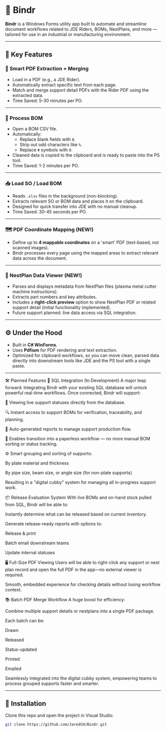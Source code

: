 # 📎 Bindr

**Bindr** is a Windows Forms utility app built to automate and streamline document workflows related to JDE Riders, BOMs, NestPlans, and more — tailored for use in an industrial or manufacturing environment.

---

## 🚀 Key Features

### 🧠 Smart PDF Extraction + Merging
- Load in a PDF (e.g., a JDE Rider).
- Automatically extract specific text from each page.
- Match and merge support detail PDFs with the Rider PDF using the extracted data.
- Time Saved: 5-30 minutes per PO.
---

### 📄 Process BOM
- Open a BOM CSV file.
- Automatically:
  - Replace blank fields with `0`.
  - Strip out odd characters like `%`.
  - Replace `#` symbols with `0`.
- Cleaned data is copied to the clipboard and is ready to paste into the PS tool.
- Time Saved: 1-2 minutes per PO.
---

### 📥 Load SO / Load BOM
- Reads `.xlsv` files in the background (non-blocking).
- Extracts relevant SO or BOM data and places it on the clipboard.
- Designed for quick transfer into JDE with no manual cleanup.
- Time Saved: 30-45 seconds per PO.
---

### 🗺️ PDF Coordinate Mapping (NEW!)
- Define up to **4 mappable coordinates** on a 'smart' PDF (text-based, not scanned images).
- Bindr processes every page using the mapped areas to extract relevant data across the document.

---

### 🧾 NestPlan Data Viewer (NEW!)
- Parses and displays metadata from NestPlan files (plasma metal cutter machine instructions).
- Extracts part numbers and key attributes.
- Includes a **right-click preview** option to show NestPlan PDF or related support detail (initial functionality implemented).
- Future support planned: live data access via SQL integration.

---

## ⚙️ Under the Hood

- Built in **C# WinForms**.
- Uses **Pdfium** for PDF rendering and text extraction.
- Optimized for clipboard workflows, so you can move clean, parsed data directly into downstream tools like JDE and the PS tool with a single paste.

---

🛠️ Planned Features
🔌 SQL Integration (In Development)
A major leap forward: Integrating Bindr with your existing SQL database will unlock powerful real-time workflows. Once connected, Bindr will support:

📂 Viewing live support statuses directly from the database.

🔍 Instant access to support BOMs for verification, traceability, and planning.

📝 Auto-generated reports to manage support production flow.

🚪 Enables transition into a paperless workflow — no more manual BOM sorting or status tracking.

⚙️ Smart grouping and sorting of supports:

By plate material and thickness

By pipe size, beam size, or angle size (for non-plate supports)

Resulting in a "digital cubby" system for managing all in-progress support work.

📦 Release Evaluation System
With live BOMs and on-hand stock pulled from SQL, Bindr will be able to:

Instantly determine what can be released based on current inventory.

Generate release-ready reports with options to:

Release & print

Batch email downstream teams

Update internal statuses

🖥️ Full-Size PDF Viewing
Users will be able to right-click any support or nest plan record and open the full PDF in the app—no external viewer is required.

Smooth, embedded experience for checking details without losing workflow context.

📚 Batch PDF Merge Workflow
A huge boost for efficiency:

Combine multiple support details or nestplans into a single PDF package.

Each batch can be:

Drawn

Released

Status-updated

Printed

Emailed

Seamlessly integrated into the digital cubby system, empowering teams to process grouped supports faster and smarter.

---

## 📂 Installation

Clone this repo and open the project in Visual Studio:

```bash
git clone https://github.com/JaredCH/Bindr.git

